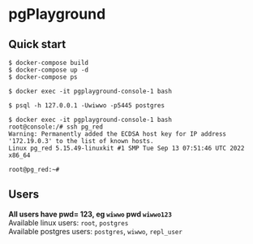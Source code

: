 # pgPlayground

## Quick start
```
$ docker-compose build
$ docker-compose up -d
$ docker-compose ps

$ docker exec -it pgplayground-console-1 bash

$ psql -h 127.0.0.1 -Uwiwwo -p5445 postgres
```

```
$ docker exec -it pgplayground-console-1 bash
root@console:/# ssh pg_red
Warning: Permanently added the ECDSA host key for IP address '172.19.0.3' to the list of known hosts.
Linux pg_red 5.15.49-linuxkit #1 SMP Tue Sep 13 07:51:46 UTC 2022 x86_64

root@pg_red:~#
```

## Users
**All users have pwd= <username>123, eg `wiwwo` pwd `wiwwo123`**
<br>Available linux users: `root`, `postgres`
<br>Available postgres users: `postgres`, `wiwwo`, `repl_user`
